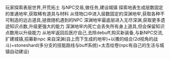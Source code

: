 玩家探索表层世界,开荒拓土
与NPC交易,做任务,建设城镇
探索地表生成层数固定的普通地牢,获取稀有道具与材料
从怪物口中进入层数固定的深渊地牢,获取各种不可制造的远古道具,拯救随机遇到的NPC
深渊地牢最底层进入无尽深渊,获取更多遗迹知识点数,升级更强大的能力
深渊地牢内死亡会丢失所有身上道具,但会保留知识点数用以升级能力
从地牢返回后医疗自己,去除debuff,购买新装备,与新NPC交流,扩建城镇,招募新npc
来自深渊(自上而下生成的地牢)+以撒的结合(2d视角的战斗)+stoneshard(多分支的技能路线与buff系统)+太吾绘卷(npc有自己的生活与城镇自动建设)


